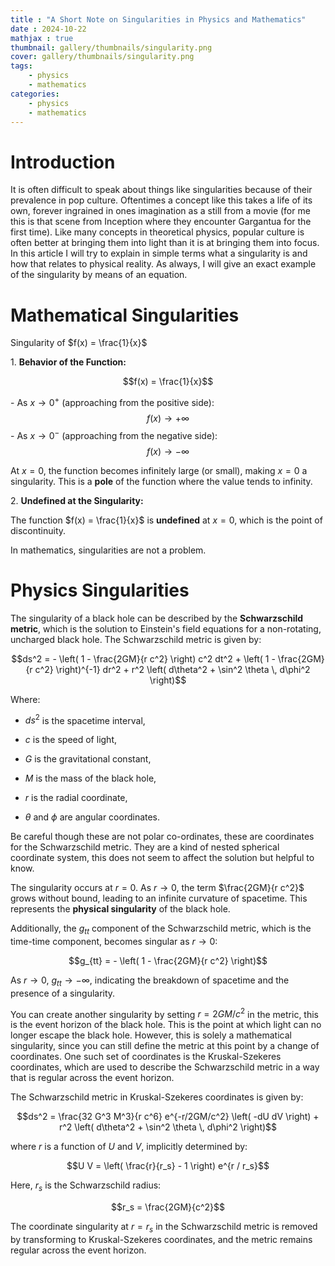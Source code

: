 ```yaml
---
title : "A Short Note on Singularities in Physics and Mathematics"
date : 2024-10-22
mathjax : true
thumbnail: gallery/thumbnails/singularity.png
cover: gallery/thumbnails/singularity.png
tags:
    - physics
    - mathematics
categories:
    - physics
    - mathematics
---
```


# Introduction
It is often difficult to speak about things like singularities because of their prevalence in pop culture. Oftentimes a concept like this takes a life of its own, forever ingrained in ones imagination as a still from a movie (for me this is that scene from Inception where they encounter Gargantua for the first time). Like many concepts in theoretical physics, popular culture is often better at bringing them into light than it is at bringing them into focus. In this article I will try to explain in simple terms what a singularity is and how that relates to physical reality. 
As always, I will give an exact example of the singularity by means of an equation. 
# Mathematical Singularities

Singularity of $f(x) = \frac{1}{x}$

1\. **Behavior of the Function:**

$$f(x) = \frac{1}{x}$$

\- As $x \to 0^+$ (approaching from the positive side):
$$f(x) \to +\infty$$ - As $x \to 0^-$ (approaching from the negative
side): $$f(x) \to -\infty$$

At $x = 0$, the function becomes infinitely large (or small), making
$x = 0$ a singularity. This is a **pole** of the function where the
value tends to infinity.

2\. **Undefined at the Singularity:**

The function $f(x) = \frac{1}{x}$ is **undefined** at $x = 0$, which is
the point of discontinuity.

In mathematics, singularities are not a problem. 

# Physics Singularities

The singularity of a black hole can be described by the **Schwarzschild
metric**, which is the solution to Einstein's field equations for a
non-rotating, uncharged black hole. The Schwarzschild metric is given
by:

$$ds^2 = - \left( 1 - \frac{2GM}{r c^2} \right) c^2 dt^2 + \left( 1 - \frac{2GM}{r c^2} \right)^{-1} dr^2 + r^2 \left( d\theta^2 + \sin^2 \theta \, d\phi^2 \right)$$

Where:

-   $ds^2$ is the spacetime interval,

-   $c$ is the speed of light,

-   $G$ is the gravitational constant,

-   $M$ is the mass of the black hole,

-   $r$ is the radial coordinate,

-   $\theta$ and $\phi$ are angular coordinates.

Be careful though these are not polar co-ordinates, these are coordinates for the Schwarzschild metric. They are a kind of nested spherical coordinate system, this does not seem to affect the solution but helpful to know. 

The singularity occurs at $r = 0$. As $r \to 0$, the term
$\frac{2GM}{r c^2}$ grows without bound, leading to an infinite
curvature of spacetime. This represents the **physical singularity** of
the black hole.

Additionally, the $g_{tt}$ component of the Schwarzschild metric, which
is the time-time component, becomes singular as $r \to 0$:

$$g_{tt} = - \left( 1 - \frac{2GM}{r c^2} \right)$$

As $r \to 0$, $g_{tt} \to -\infty$, indicating the breakdown of
spacetime and the presence of a singularity.

You can create another singularity by setting $r = 2GM/c^2$ in the metric, this is the event horizon of the black hole. This is the point at which light can no longer escape the black hole.
However, this is solely a mathematical singularity, since you can still define the metric at this point by a change of coordinates. One such set of coordinates is the Kruskal-Szekeres coordinates, which are used to describe the Schwarzschild metric in a way that is regular across the event horizon.

The Schwarzschild metric in Kruskal-Szekeres coordinates is given by:

$$ds^2 = \frac{32 G^3 M^3}{r c^6} e^{-r/2GM/c^2} \left( -dU dV \right) + r^2 \left( d\theta^2 + \sin^2 \theta \, d\phi^2 \right)$$

where $r$ is a function of $U$ and $V$, implicitly determined by:

$$U V = \left( \frac{r}{r_s} - 1 \right) e^{r / r_s}$$

Here, $r_s$ is the Schwarzschild radius:

$$r_s = \frac{2GM}{c^2}$$

The coordinate singularity at $r = r_s$ in the Schwarzschild metric is
removed by transforming to Kruskal-Szekeres coordinates, and the metric
remains regular across the event horizon.
